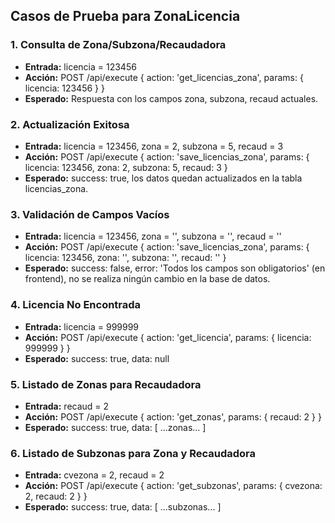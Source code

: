 ## Casos de Prueba para ZonaLicencia

### 1. Consulta de Zona/Subzona/Recaudadora
- **Entrada:** licencia = 123456
- **Acción:** POST /api/execute { action: 'get_licencias_zona', params: { licencia: 123456 } }
- **Esperado:** Respuesta con los campos zona, subzona, recaud actuales.

### 2. Actualización Exitosa
- **Entrada:** licencia = 123456, zona = 2, subzona = 5, recaud = 3
- **Acción:** POST /api/execute { action: 'save_licencias_zona', params: { licencia: 123456, zona: 2, subzona: 5, recaud: 3 }
- **Esperado:** success: true, los datos quedan actualizados en la tabla licencias_zona.

### 3. Validación de Campos Vacíos
- **Entrada:** licencia = 123456, zona = '', subzona = '', recaud = ''
- **Acción:** POST /api/execute { action: 'save_licencias_zona', params: { licencia: 123456, zona: '', subzona: '', recaud: '' }
- **Esperado:** success: false, error: 'Todos los campos son obligatorios' (en frontend), no se realiza ningún cambio en la base de datos.

### 4. Licencia No Encontrada
- **Entrada:** licencia = 999999
- **Acción:** POST /api/execute { action: 'get_licencia', params: { licencia: 999999 } }
- **Esperado:** success: true, data: null

### 5. Listado de Zonas para Recaudadora
- **Entrada:** recaud = 2
- **Acción:** POST /api/execute { action: 'get_zonas', params: { recaud: 2 } }
- **Esperado:** success: true, data: [ ...zonas... ]

### 6. Listado de Subzonas para Zona y Recaudadora
- **Entrada:** cvezona = 2, recaud = 2
- **Acción:** POST /api/execute { action: 'get_subzonas', params: { cvezona: 2, recaud: 2 } }
- **Esperado:** success: true, data: [ ...subzonas... ]
